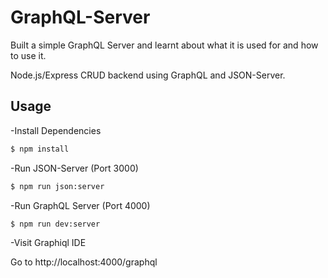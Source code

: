 # GraphQL-Server
Built a simple GraphQL Server and learnt about what it is used for and how to use it.

Node.js/Express CRUD backend using GraphQL and JSON-Server.

## Usage

-Install Dependencies

```bash
$ npm install
```

-Run JSON-Server (Port 3000)

```bash
$ npm run json:server
```

-Run GraphQL Server (Port 4000)

```bash
$ npm run dev:server
```

-Visit Graphiql IDE

Go to http://localhost:4000/graphql
